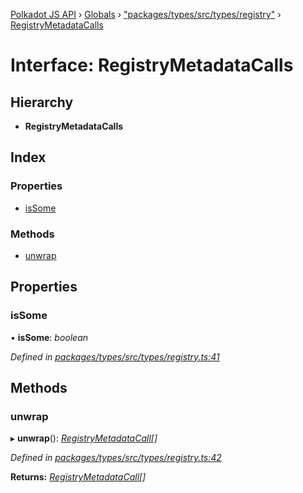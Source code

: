 [Polkadot JS API](../README.md) › [Globals](../globals.md) › ["packages/types/src/types/registry"](../modules/_packages_types_src_types_registry_.md) › [RegistryMetadataCalls](_packages_types_src_types_registry_.registrymetadatacalls.md)

# Interface: RegistryMetadataCalls

## Hierarchy

* **RegistryMetadataCalls**

## Index

### Properties

* [isSome](_packages_types_src_types_registry_.registrymetadatacalls.md#issome)

### Methods

* [unwrap](_packages_types_src_types_registry_.registrymetadatacalls.md#unwrap)

## Properties

###  isSome

• **isSome**: *boolean*

*Defined in [packages/types/src/types/registry.ts:41](https://github.com/polkadot-js/api/blob/539a8c4cb5/packages/types/src/types/registry.ts#L41)*

## Methods

###  unwrap

▸ **unwrap**(): *[RegistryMetadataCall](_packages_types_src_types_registry_.registrymetadatacall.md)[]*

*Defined in [packages/types/src/types/registry.ts:42](https://github.com/polkadot-js/api/blob/539a8c4cb5/packages/types/src/types/registry.ts#L42)*

**Returns:** *[RegistryMetadataCall](_packages_types_src_types_registry_.registrymetadatacall.md)[]*
